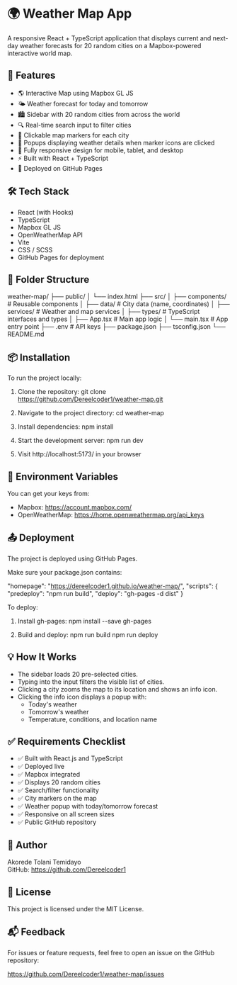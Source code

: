 # 🌍 Weather Map App

A responsive React + TypeScript application that displays current and next-day weather forecasts for 20 random cities on a Mapbox-powered interactive world map.

## 🚀 Features

- 🌎 Interactive Map using Mapbox GL JS
- 🌤️ Weather forecast for today and tomorrow
- 🏙️ Sidebar with 20 random cities from across the world
- 🔍 Real-time search input to filter cities
- 📍 Clickable map markers for each city
- 💬 Popups displaying weather details when marker icons are clicked
- 📱 Fully responsive design for mobile, tablet, and desktop
- ⚡ Built with React + TypeScript
- 🚀 Deployed on GitHub Pages

## 🛠️ Tech Stack

- React (with Hooks)
- TypeScript
- Mapbox GL JS
- OpenWeatherMap API
- Vite
- CSS / SCSS
- GitHub Pages for deployment

## 📂 Folder Structure

weather-map/
├── public/
│   └── index.html
├── src/
│   ├── components/         # Reusable components
│   ├── data/               # City data (name, coordinates)
│   ├── services/           # Weather and map services
│   ├── types/              # TypeScript interfaces and types
│   ├── App.tsx             # Main app logic
│   └── main.tsx            # App entry point
├── .env                    # API keys
├── package.json
├── tsconfig.json
└── README.md

## 📦 Installation

To run the project locally:

1. Clone the repository:
   git clone https://github.com/Dereelcoder1/weather-map.git

2. Navigate to the project directory:
   cd weather-map

3. Install dependencies:
   npm install

4. Start the development server:
   npm run dev

5. Visit http://localhost:5173/ in your browser

## 🔐 Environment Variables

You can get your keys from:
- Mapbox: https://account.mapbox.com/
- OpenWeatherMap: https://home.openweathermap.org/api_keys

## 📤 Deployment

The project is deployed using GitHub Pages.

Make sure your package.json contains:

"homepage": "https://dereelcoder1.github.io/weather-map/",
"scripts": {
  "predeploy": "npm run build",
  "deploy": "gh-pages -d dist"
}

To deploy:

1. Install gh-pages:
   npm install --save gh-pages

2. Build and deploy:
   npm run build
   npm run deploy

## 💡 How It Works

- The sidebar loads 20 pre-selected cities.
- Typing into the input filters the visible list of cities.
- Clicking a city zooms the map to its location and shows an info icon.
- Clicking the info icon displays a popup with:
  - Today's weather
  - Tomorrow's weather
  - Temperature, conditions, and location name

## ✅ Requirements Checklist

- ✅ Built with React.js and TypeScript
- ✅ Deployed live
- ✅ Mapbox integrated
- ✅ Displays 20 random cities
- ✅ Search/filter functionality
- ✅ City markers on the map
- ✅ Weather popup with today/tomorrow forecast
- ✅ Responsive on all screen sizes
- ✅ Public GitHub repository

## 👤 Author

Akorede Tolani Temidayo  
GitHub: https://github.com/Dereelcoder1

## 📃 License

This project is licensed under the MIT License.

## 📬 Feedback

For issues or feature requests, feel free to open an issue on the GitHub repository:

https://github.com/Dereelcoder1/weather-map/issues
